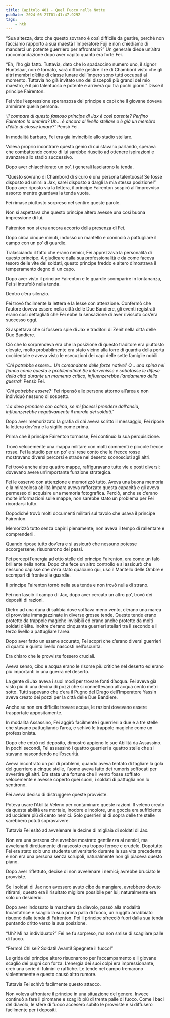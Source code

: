 ```yaml
---
title: Capitolo 401 - Quel Fuoco nella Notte
pubDate: 2024-05-27T01:41:47.929Z
tags:
    - htk
---
```


“Sua altezza, dato che questo sovrano è così difficile da gestire, perché non facciamo rapporto a sua maestà l’Imperatore Fuji e non chiediamo di mandarci un potente guerriero per affrontarlo?” Un generale diede un’altra raccomandazione dopo aver capito quanto era forte Fei.

“Eh, l’ho già fatto. Tuttavia, dato che lo spadaccino numero uno, il signor Huntelaar, non è tornato, sarà difficile gestire il re di Chambord visto che gli altri membri d’élite di classe lunare dell’impero sono tutti occupati al momento. Tuttavia ho già invitato uno dei discepoli più grandi del mio maestro, è il più talentuoso e potente e arriverà qui tra pochi giorni.” Disse il principe Fairenton.

Fei vide l’espressione speranzosa del principe e capì che il giovane doveva ammirare quella persona.

<em>’Il compare di questo famoso principe di Jax è così potente? Perfino Fairenton lo ammira? Uh… è ancora al livello stellare o è già un membro d’élite di classe lunare?’</em> Pensò Fei.

In modalità barbaro, Fei era già invincibile allo stadio stellare.

Voleva proprio incontrare questo genio di cui stavano parlando, sperava che combattendo contro di lui sarebbe riuscito ad ottenere ispirazioni e avanzare allo stadio successivo.

Dopo aver chiacchierato un po’, i generali lasciarono la tenda.

“Questo sovrano di Chambord di sicuro è una persona talentuosa! Se fosse disposto ad unirsi a Jax, sarei disposto a dargli la mia stessa posizione!” Dopo aver riposto via la lettera, il principe Fairenton sospirò all’improvviso assorto mentre guardava la tenda vuota.

Fei rimase piuttosto sorpreso nel sentire queste parole.

Non si aspettava che questo principe altero avesse una così buona impressione di lui.

Fairenton non si era ancora accorto della presenza di Fei.

Dopo circa cinque minuti, indossò un mantello e cominciò a pattugliare il campo con un po’ di guardie.

Tralasciando il fatto che erano nemici, Fei apprezzava la personalità di questo principe. A giudicare dalla sua professionalità e da come faceva tesoro delle vite dei soldati, questo principe freddo e altero dimostrava il temperamento degno di un capo.

Dopo aver visto il principe Fairenton e le guardie scomparire in lontananza, Fei si intrufolò nella tenda.

Dentro c’era silenzio.

Fei trovò facilmente la lettera e la lesse con attenzione. Confermò che l’autore doveva essere nella città delle Due Bandiere, gli eventi registrati erano così dettagliati che Fei ebbe la sensazione di aver rivissuto cos’era successo oggi.

Si aspettava che ci fossero spie di Jax e traditori di Zenit nella città delle Due Bandiere.

Ciò che lo sorprendeva era che la posizione di questo traditore era piuttosto elevate, molto probabilmente era stato vicino alla torre di guardia della porta occidentale e aveva visto le esecuzioni dei capi delle sette famiglie nobili.

<em>’Chi potrebbe essere… Un comandante delle forze native? O… una spina nel fianco come questa è problematica! Se intervenisse e sabotasse le difese della città durante un momento critico, influenzerebbe l’andamento della guerra!’</em> Pensò Fei.

<em>’Chi potrebbe essere?’</em> Fei ripensò alle persone attorno all’area e non individuò nessuno di sospetto.

<em>’La devo prendere con calma, se mi facessi prendere dall’ansia, influenzerebbe negativamente il morale dei soldati.’</em>

Dopo aver memorizzato la grafia di chi aveva scritto il messaggio, Fei ripose la lettera dov’era e la sigillò come prima.

Prima che il principe Fairenton tornasse, Fei continuò la sua perquisizione.

Trovò velocemente una mappa militare con molti commenti e piccole frecce rosse. Fei la studiò per un po’ e si rese conto che le frecce rosse mostravano diversi percorsi e strade nel deserto sconosciuti agli altri.

Fei trovò anche altre quattro mappe, raffiguravano tutte vie e posti diversi; dovevano avere un’importante funzione strategica.

Fei le osservò con attenzione e memorizzò tutto. Aveva una buona memoria e la miracolosa abilità Impara aveva rafforzato questa capacità e gli aveva permesso di acquisire una memoria fotografica. Perciò, anche se c’erano molte informazioni sulle mappe, non sarebbe stato un problema per Fei ricordarsi tutto.

Dopodiché trovò molti documenti militari sul tavolo che usava il principe Fairenton.

Memorizzò tutto senza capirli pienamente; non aveva il tempo di rallentare e comprenderli.

Quando ripose tutto dov’era e si assicurò che nessuno potesse accorgersene, risuonarono dei passi.

Fei percepì l’energia ad otto stelle del principe Fairenton, era come un falò brillante nella notte. Dopo che fece un altro controllo e si assicurò che nessuno capisse che c’era stato qualcuno qui, usò il Mantello delle Ombre e scomparì di fronte alle guardie.

Il principe Fairenton tornò nella sua tenda e non trovò nulla di strano.

Fei non lasciò il campo di Jax, dopo aver cercato un altro po’, trovò dei depositi di razioni.

Dietro ad una duna di sabbia dove soffiava meno vento, c’erano una marea di provviste immagazzinate in diverse grosse tende. Queste tende erano protette da trappole magiche invisibili ed erano anche protette da molti soldati d’élite. Inoltre c’erano cinquanta guerrieri stellari tra il secondo e il terzo livello a pattugliare l’area.

Dopo aver fatto un esame accurato, Fei scoprì che c’erano diversi guerrieri di quarto e quinto livello nascosti nell’oscurità.

Era chiaro che le provviste fossero cruciali.

Aveva senso, cibo e acqua erano le risorse più critiche nel deserto ed erano più importanti in una guerra nel deserto.

La gente di Jax aveva i suoi modi per trovare fonti d’acqua. Fei aveva già visto più di una decina di pozzi che si connettevano all’acqua cento metri sotto. Tutti sapevano che c’era il Pugno del Drago dell’Imperatore Yassin aveva creato dei pozzi per la città delle Due Bandiere.

Anche se non era difficile trovare acqua, le razioni dovevano essere trasportate appositamente.

In modalità Assassino, Fei aggirò facilmente i guerrieri a due e a tre stelle che stavano pattugliando l’area, e schivò le trappole magiche come un professionista.

Dopo che entrò nel deposito, dimostrò appieno le sue Abilità da Assassino. In pochi secondi, Fei assassinò i quattro guerrieri a quattro stelle che si stavano nascondendo nell’oscurità.

Aveva incontrato un po’ di problemi, quando aveva tentato di tagliare la gola del guerriero a cinque stelle, l’uomo aveva fatto dei rumoris soffocati per avvertire gli altri. Era stata una fortuna che il vento fosse soffiato velocemente e avesse coperto quei suoni, i soldati di pattuglia non lo sentirono.

Fei aveva deciso di distruggere queste provviste.

Poteva usare l’Abilità Veleno per contaminare queste razioni. Il veleno creato da questa abilità era mortale, inodore e incolore, una goccia era sufficiente ad uccidere più di cento nemici. Solo guerrieri al di sopra delle tre stelle sarebbero potuti sopravvivere.

Tuttavia Fei esitò ad avvelenare le decine di migliaia di soldati di Jax.

Non era una persona che avrebbe mostrato gentilezza ai nemici, ma avvelenarli direttamente di nascosto era troppo feroce e crudele. Dopotutto Fei era stato solo uno studente universitario durante la sua vita precedente e non era una persona senza scrupoli, naturalmente non gli piaceva questo piano.

Dopo aver riflettuto, decise di non avvelenare i nemici; avrebbe bruciato le provviste.

Se i soldati di Jax non avessero avuto cibo da mangiare, avrebbero dovuto ritirarsi; questo era il risultato migliore possibile per lui; naturalmente era solo un desiderio.

Dopo aver indossato la maschera da diavolo, passò alla modalità Incantatrice e scagliò la sua prima palla di fuoco, un ruggito arrabbiato risuonò dalla tenda di Fairenton. Poi il principe sfrecciò fuori dalla sua tenda puntando dritto verso la sua posizione.

“Uh? Mi ha individuato?” Fei ne fu sorpreso, ma non smise di scagliare palle di fuoco.

“Fermo! Chi sei? Soldati! Avanti! Spegnete il fuoco!”

Le grida del principe altero risuonarono per l’accampamento e il giovane scagliò dei pugni con forza. L’energia dei suoi colpi era impressionante, creò una serie di fulmini e raffiche. Le tende nel campo tremarono violentemente e questo causò altro rumore.

Tuttavia Fei schivò facilmente questo attacco.

Non voleva affrontare il principe in una situazione del genere. Invece continuò a fare il piromane e scagliò più di trenta palle di fuoco. Come i baci del diavolo, le sfere di fuoco accesero subito le provviste e si diffusero facilmente per i depositi.



